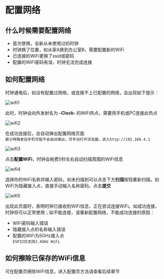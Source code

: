 # 配置网络

## 什么时候需要配置网络

- 首次使用，全新从未使用过的时钟
- 时钟换了位置，如从家A换到办公室B，需要配置新的WiFi
- 已连接的WiFi更换了ssid或密码
- 配置的WiFi密码有误，时钟无法完成连接

## 如何配置网络

时钟通电后，如没有配置过网络，或连接不上已配置的网络，会出现如下提示：

![wifi1](/img/wifi1.png)

此时，时钟会向外发射名为 **-Clock-** 的WiFi热点，需要用手机或PC连接此热点  

![wifi2](/img/wifi2.png)

在成功连接后，会自动弹出配置网络页面  
`极少特殊老旧手机可能不会自动弹出，可手动打开浏览器，进入http://192.168.4.1`

![wifi3](/img/wifi3.png)

点击**配置WiFi**，时钟会耗费5秒左右自动扫描周围的WiFi信息  

![wifi4](/img/wifi4.png)

选择你的WiFi名称并输入密码，如未扫描到可以点击下方**扫描**按钮重新扫描，如WiFi为隐藏接入点，直接手动输入名称密码，点击**提交**  

![wifi5](/img/wifi5.png)

出现此页面时，表明时钟已接收到WiFi信息，正在尝试连接WiFi。如成功连接，时钟将可以正常使用；如不能连接，请重新配置网络，不能成功连接的原因：  
- WiFi密码输入错误
- 隐藏接入点的名称输入错误  
- 配置的WiFi为5GHz接入点  
`ESP32仅支持2.4GHz WiFi`

## 如何擦除已保存的WiFi信息

可在配置页擦除WiFi信息，进入配置页方法请查看后续章节
